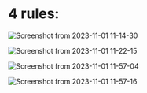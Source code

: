 # 4 rules:

![Screenshot from 2023-11-01 11-14-30](https://github.com/Gaurav-jo1/DSA_Python/assets/93304640/fedb65ae-2584-4e7e-a260-1640b8eb46d7)


![Screenshot from 2023-11-01 11-22-15](https://github.com/Gaurav-jo1/DSA_Python/assets/93304640/71fb96e0-abee-4515-b4b8-b15eda741307)

![Screenshot from 2023-11-01 11-57-04](https://github.com/Gaurav-jo1/DSA_Python/assets/93304640/6ec6619b-550f-4b9c-b989-faf4c7ef6621)

![Screenshot from 2023-11-01 11-57-16](https://github.com/Gaurav-jo1/DSA_Python/assets/93304640/8bcb0224-b25b-4650-be42-1024c2b56ef2)
